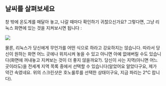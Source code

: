 <?php require("../../entete.php"); ?> <?php require("../../base.php"); ?> <?php require("../../fonctions.php"); ?>

<div id="corps">

<h2>날씨를 살펴보세요</h2>

<p>창 밖에 온도계를 매달아 놓고, 나갈 때마다 확인하기 귀찮으신가요? 그렇다면, 그냥 리눅스 화면에 있는 것을 지켜보시면 됩니다 :</p>

<img src="Images/weather.png" />

<p>물론, 리눅스가 당신에게 무언가를 어떤 식으로 하라고 강요하지는 않습니다. 따라서 당신이 원하는 화면 어느 곳에나 위치시켜 놓을 수 있고 아니면 아예 없애버릴 수도 있습니다(화면에 꺼내놓고 지켜보는 것이 더 좋지 않을까요?). 당신이 사는 지역(아니면 어느 곳이라도)을 전세계 지역 목록 중에서 선택할 수 있습니다(알았어요 알았다구요, 제가 약간 속였네요. 위의 스크린샷은 호노룰루를 선택한 상태이구요, 지금 파리는 2°C 랍니다).</p>

</div>
</body>
</html>
